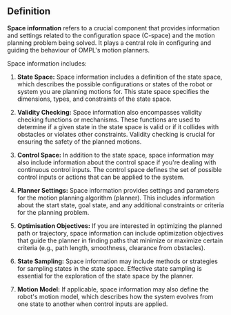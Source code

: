 
## Definition

**Space information** refers to a crucial component that provides information and settings related to the configuration space (C-space) and the motion planning problem being solved. It plays a central role in configuring and guiding the behaviour of OMPL's motion planners.

Space information includes:

1. **State Space:** Space information includes a definition of the state space, which describes the possible configurations or states of the robot or system you are planning motions for. This state space specifies the dimensions, types, and constraints of the state space.
   
2. **Validity Checking:** Space information also encompasses validity checking functions or mechanisms. These functions are used to determine if a given state in the state space is valid or if it collides with obstacles or violates other constraints. Validity checking is crucial for ensuring the safety of the planned motions.
   
3. **Control Space:** In addition to the state space, space information may also include information about the control space if you're dealing with continuous control inputs. The control space defines the set of possible control inputs or actions that can be applied to the system.
   
4. **Planner Settings:** Space information provides settings and parameters for the motion planning algorithm (planner). This includes information about the start state, goal state, and any additional constraints or criteria for the planning problem.

5. **Optimisation Objectives:** If you are interested in optimizing the planned path or trajectory, space information can include optimization objectives that guide the planner in finding paths that minimize or maximize certain criteria (e.g., path length, smoothness, clearance from obstacles).

6. **State Sampling:** Space information may include methods or strategies for sampling states in the state space. Effective state sampling is essential for the exploration of the state space by the planner.

7. **Motion Model:** If applicable, space information may also define the robot's motion model, which describes how the system evolves from one state to another when control inputs are applied.

